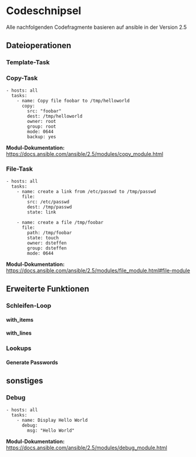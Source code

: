 # Codeschnipsel
Alle nachfolgenden Codefragmente basieren auf ansible in der Version 2.5

## Dateioperationen
### Template-Task

### Copy-Task
```
- hosts: all
  tasks:
    - name: Copy file foobar to /tmp/helloworld
      copy:
        src: "foobar"
        dest: /tmp/helloworld
        owner: root
        group: root
        mode: 0644
        backup: yes
```
**Modul-Dokumentation:** https://docs.ansible.com/ansible/2.5/modules/copy_module.html

### File-Task
```
- hosts: all
  tasks:
    - name: create a link from /etc/passwd to /tmp/passwd
      file:
        src: /etc/passwd
        dest: /tmp/passwd
        state: link 

    - name: create a file /tmp/foobar
      file:
        path: /tmp/foobar
        state: touch
        owner: dsteffen
        group: dsteffen
        mode: 0644
```
**Modul-Dokumentation:** https://docs.ansible.com/ansible/2.5/modules/file_module.html#file-module

## Erweiterte Funktionen
### Schleifen-Loop
#### with_items
#### with_lines

### Lookups
#### Generate Passwords


## sonstiges
### Debug
```
- hosts: all
  tasks:
    - name: Display Hello World
      debug:
        msg: "Hello World"
```
**Modul-Dokumentation:** https://docs.ansible.com/ansible/2.5/modules/debug_module.html
